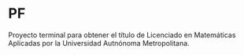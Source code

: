 # PF
Proyecto terminal para obtener el título de Licenciado en Matemáticas Aplicadas por la Universidad Autnónoma Metropolitana.

